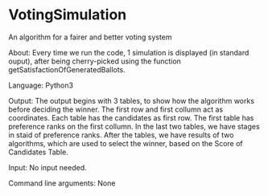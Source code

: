 # VotingSimulation
An algorithm for a fairer and better voting system

About:
Every time we run the code, 1 simulation is displayed (in standard ouput), after being cherry-picked using the function getSatisfactionOfGeneratedBallots.

Language: 
Python3

Output:
The output begins with 3 tables, to show how the algorithm works before deciding the winner. 
The first row and first collumn act as coordinates. Each table has the candidates as first row. 
The first table has preference ranks on the first collumn. In the last two tables, we have stages in staid of preference ranks. 
After the tables, we have results of two algorithms, which are used to select the winner, based on the Score of Candidates Table.

Input:
No input needed.

Command line arguments:
None
